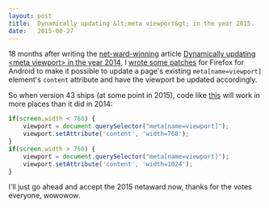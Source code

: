 ```yaml
---
layout: post
title:  Dynamically updating &lt;meta viewport&gt; in the year 2015.
date:   2015-08-27
---
```


18 months after writing the [net-ward-winning][netaward] article [Dynamically updating &lt;meta viewport&gt; in the year 2014][2014], I [wrote some patches][bug] for Firefox for Android to make it possible to update a page's existing `meta[name=viewport]` element's `content` attribute and have the viewport be updated accordingly.

So when version 43 ships (at some point in 2015), code like [this][gh] will work in more places than it did in 2014:

```js
if(screen.width < 760) {
    viewport = document.querySelector("meta[name=viewport]");
    viewport.setAttribute('content', 'width=768');
}
if(screen.width > 760) {
    viewport = document.querySelector("meta[name=viewport]");
    viewport.setAttribute('content', 'width=1024');
}
```

I'll just go ahead and accept the 2015 netaward now, thanks for the votes everyone, wowowow.


[netaward]: https://thenetawards.com/mike-is-so-cool-and-popular/and-wow-what-a-blogger.html
[2014]: https://miketaylr.com/posts/2014/02/dynamically-updating-meta-viewport.html
[bug]: https://bugzilla.mozilla.org/show_bug.cgi?id=976616
[gh]: https://github.com/mrkittin/nodeapp/blob/7d8c9a322db873991e0889b69e48772db69e6b8b/public/js/viewport.js#L1